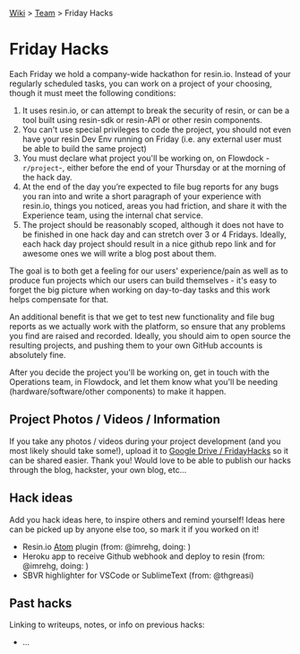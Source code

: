 [Wiki](home) > [Team](team) > Friday Hacks

# Friday Hacks
Each Friday we hold a company-wide hackathon for resin.io. Instead of your regularly scheduled tasks, you can work on a project of your choosing, though it must meet the following conditions:

1. It uses resin.io, or can attempt to break the security of resin, or can be a tool built using resin-sdk or resin-API or other resin components.
1. You can't use special privileges to code the project, you should not even have your resin Dev Env running on Friday (i.e. any external user must be able to build the same project)
1. You must declare what project you'll be working on, on Flowdock -`r/project`-, either before the end of your Thursday or at the morning of the hack day.
1. At the end of the day you’re expected to file bug reports for any bugs you ran into and write a short paragraph of your experience with resin.io, things you noticed, areas you had friction, and share it with the Experience team, using the internal chat service.
1. The project should be reasonably scoped, although it does not have to be finished in one hack day and can stretch over 3 or 4 Fridays. Ideally, each hack day project should result in a nice github repo link and for awesome ones we will write a blog post about them.

The goal is to both get a feeling for our users' experience/pain as well as to produce fun projects which our users can build themselves - it's easy to forget the big picture when working on day-to-day tasks and this work helps compensate for that.

An additional benefit is that we get to test new functionality and file bug reports as we actually work with the platform, so ensure that any problems you find are raised and recorded.
Ideally, you should aim to open source the resulting projects, and pushing them to your own GitHub accounts is absolutely fine.

After you decide the project you'll be working on, get in touch with the Operations team, in Flowdock, and let them know what you'll be needing (hardware/software/other components) to make it happen.

## Project Photos / Videos / Information

If you take any photos / videos during your project development (and you most likely should take some!), upload it to [Google Drive / FridayHacks](https://drive.google.com/open?id=0B2Os9XLYS_LZY2s4X1FWM2lLems) so it can be shared easier. Thank you! Would love to be able to publish our hacks through the blog, hackster, your own blog, etc...

## Hack ideas

Add you hack ideas here, to inspire others and remind yourself! Ideas here can be picked up by anyone else too, so mark it if you worked on it!

* Resin.io [Atom](https://atom.io/) plugin (from: @imrehg, doing: )
* Heroku app to receive Github webhook and deploy to resin (from: @imrehg, doing: )
* SBVR highlighter for VSCode or SublimeText (from: @thgreasi)

## Past hacks

Linking to writeups, notes, or info on previous hacks:

* ...